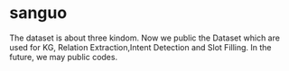 # sanguo
The dataset is about three kindom.
Now we public the Dataset which are used for KG, Relation Extraction,Intent Detection and Slot Filling. In the future, we may public codes.

